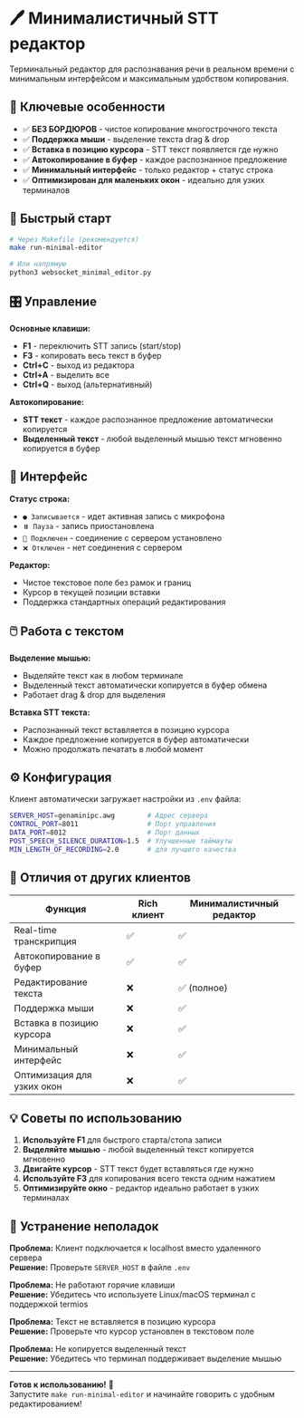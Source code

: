 # 🖊️ Минималистичный STT редактор

Терминальный редактор для распознавания речи в реальном времени с минимальным интерфейсом и максимальным удобством копирования.

## 🎯 Ключевые особенности

- ✅ **БЕЗ БОРДЮРОВ** - чистое копирование многострочного текста
- ✅ **Поддержка мыши** - выделение текста drag & drop
- ✅ **Вставка в позицию курсора** - STT текст появляется где нужно
- ✅ **Автокопирование в буфер** - каждое распознанное предложение
- ✅ **Минимальный интерфейс** - только редактор + статус строка
- ✅ **Оптимизирован для маленьких окон** - идеально для узких терминалов

## 🚀 Быстрый старт

```bash
# Через Makefile (рекомендуется)
make run-minimal-editor

# Или напрямую
python3 websocket_minimal_editor.py
```

## 🎛️ Управление

**Основные клавиши:**
- **F1** - переключить STT запись (start/stop)
- **F3** - копировать весь текст в буфер
- **Ctrl+C** - выход из редактора
- **Ctrl+A** - выделить все
- **Ctrl+Q** - выход (альтернативный)

**Автокопирование:**
- **STT текст** - каждое распознанное предложение автоматически копируется
- **Выделенный текст** - любой выделенный мышью текст мгновенно копируется в буфер

## 🎨 Интерфейс

**Статус строка:**
- `● Записывается` - идет активная запись с микрофона
- `⏸️ Пауза` - запись приостановлена
- `🔌 Подключен` - соединение с сервером установлено
- `❌ Отключен` - нет соединения с сервером

**Редактор:**
- Чистое текстовое поле без рамок и границ
- Курсор в текущей позиции вставки
- Поддержка стандартных операций редактирования

## 🖱️ Работа с текстом

**Выделение мышью:**
- Выделяйте текст как в любом терминале
- Выделенный текст автоматически копируется в буфер обмена
- Работает drag & drop для выделения

**Вставка STT текста:**
- Распознанный текст вставляется в позицию курсора
- Каждое предложение копируется в буфер автоматически
- Можно продолжать печатать в любой момент

## ⚙️ Конфигурация

Клиент автоматически загружает настройки из `.env` файла:

```bash
SERVER_HOST=genaminipc.awg        # Адрес сервера
CONTROL_PORT=8011                 # Порт управления  
DATA_PORT=8012                    # Порт данных
POST_SPEECH_SILENCE_DURATION=1.5  # Улучшенные таймауты
MIN_LENGTH_OF_RECORDING=2.0       # для лучшего качества
```

## 🎯 Отличия от других клиентов

| Функция | Rich клиент | Минималистичный редактор |
|---------|-------------|--------------------------|
| Real-time транскрипция | ✅ | ✅ |
| Автокопирование в буфер | ✅ | ✅ |
| Редактирование текста | ❌ | ✅ (полное) |
| Поддержка мыши | ❌ | ✅ |
| Вставка в позицию курсора | ❌ | ✅ |
| Минимальный интерфейс | ❌ | ✅ |
| Оптимизация для узких окон | ❌ | ✅ |

## 💡 Советы по использованию

1. **Используйте F1** для быстрого старта/стопа записи
2. **Выделяйте мышью** - любой выделенный текст копируется мгновенно
3. **Двигайте курсор** - STT текст будет вставляться где нужно
4. **Используйте F3** для копирования всего текста одним нажатием
5. **Оптимизируйте окно** - редактор идеально работает в узких терминалах

## 🔧 Устранение неполадок

**Проблема:** Клиент подключается к localhost вместо удаленного сервера  
**Решение:** Проверьте `SERVER_HOST` в файле `.env`

**Проблема:** Не работают горячие клавиши  
**Решение:** Убедитесь что используете Linux/macOS терминал с поддержкой termios

**Проблема:** Текст не вставляется в позицию курсора  
**Решение:** Проверьте что курсор установлен в текстовом поле

**Проблема:** Не копируется выделенный текст  
**Решение:** Убедитесь что терминал поддерживает выделение мышью

---

**Готов к использованию!** 🚀  
Запустите `make run-minimal-editor` и начинайте говорить с удобным редактированием!